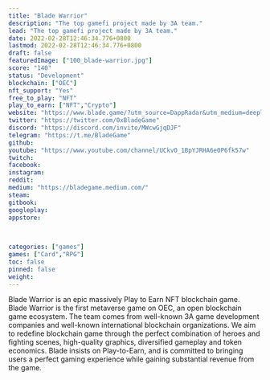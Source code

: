 ```yaml
---
title: "Blade Warrior"
description: "The top gamefi project made by 3A team."
lead: "The top gamefi project made by 3A team."
date: 2022-02-28T12:46:34.776+0800
lastmod: 2022-02-28T12:46:34.776+0800
draft: false
featuredImage: ["100_blade-warrior.jpg"]
score: "140"
status: "Development"
blockchain: ["OEC"]
nft_support: "Yes"
free_to_play: "NFT"
play_to_earn: ["NFT","Crypto"]
website: "https://www.blade.game/?utm_source=DappRadar&utm_medium=deeplink&utm_campaign=visit-website?utm_source=PlayToEarn.net&utm_medium=organic&utm_campaign=gamepage"
twitter: "https://twitter.com/0xBladeGame"
discord: "https://discord.com/invite/MWcwGjqDJF"
telegram: "https://t.me/BladeGame"
github: 
youtube: "https://www.youtube.com/channel/UCkvO_1BpYJRHA6e0P6fk57w"
twitch: 
facebook: 
instagram: 
reddit: 
medium: "https://bladegame.medium.com/"
steam: 
gitbook: 
googleplay: 
appstore: 

  
    
categories: ["games"]
games: ["Card","RPG"]
toc: false
pinned: false
weight: 
---
```

Blade Warrior is an epic massively Play to Earn NFT blockchain game.<br> Blade Warrior is the first metaverse game on OEC, an open blockchain game ecosystem. The team comes from well-known 3A game development companies and well-known international blockchain organizations. We aim to redefine blockchain game through the perfect combination of heroes and fighting scenes, high-quality graphics, diversified gameplay and token economics. Blade insists on Play-to-Earn, and is committed to bringing users a perfect gaming experience while gaining substantial revenue from the game.